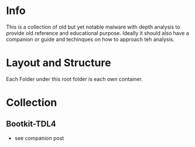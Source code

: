 # Info
This is a collection of old but yet notable malware with depth analysis to provide old reference and educational purpose. Ideally it should also have a companion or guide and techinques on how to approach teh analysis.

# Layout and Structure
Each Folder under this root folder is each own container.

# Collection
## Bootkit-TDL4
- see companion post []()